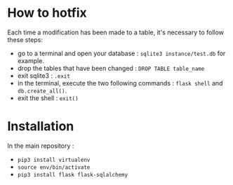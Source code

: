 # How to hotfix
Each time a modification has been made to a table, it's necessary to follow these steps:
- go to a terminal and open your database : `sqlite3 instance/test.db` for example.
- drop the tables that have been changed : `DROP TABLE table_name`
- exit sqlite3 : `.exit`
- in the terminal, execute the two following commands : `flask shell` and `db.create_all()`. 
- exit the shell : `exit()`

# Installation
In the main repository :
- `pip3 install virtualenv`
- `source env/bin/activate`
- `pip3 install flask flask-sqlalchemy`
